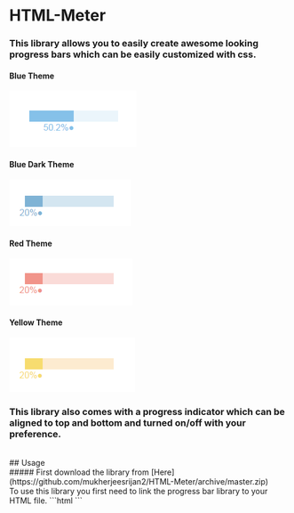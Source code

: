 # HTML-Meter
### This library allows you to easily create awesome looking progress bars which can be easily customized with css.

#### Blue Theme
![DEMO](images/progressBarBlue.PNG)
#### Blue Dark Theme
![DEMO](images/progressBarBlueDark.PNG)
#### Red Theme
![DEMO](images/progressBarRed.PNG)
#### Yellow Theme
![DEMO](images/progressBarYellow.PNG)
<br>
### This library also comes with a progress indicator which can be aligned to top and bottom and turned on/off with your preference.
<br>
## Usage
<br>
##### First download the library from [Here](https://github.com/mukherjeesrijan2/HTML-Meter/archive/master.zip)
<br>
To use this library you first need to link the progress bar library to your HTML file.
```html
<script type="text/javascript" src="<LOCATION TO THE JAVASCRIPT FILE"></script>
```